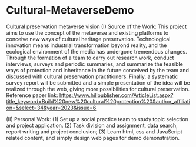 # Cultural-MetaverseDemo
Cultural preservation metaverse vision
(I) Source of the Work:
This project aims to use the concept of the metaverse and existing platforms to conceive new ways of cultural heritage preservation. Technological innovation means industrial transformation beyond reality, and the ecological environment of the media has undergone tremendous changes.
Through the formation of a team to carry out research work, conduct interviews, surveys and periodic summaries, and summarize the feasible ways of protection and inheritance in the future conceived by the team and discussed with cultural preservation practitioners. Finally, a systematic survey report will be submitted and a simple presentation of the idea will be realized through the web, giving more possibilities for cultural preservation.
Reference paper link: https://www.hillpublisher.com/ArticleList.aspx?title_keyword=Build%20new%20cultural%20protection%20&author_affiliation=&select=34&year=2023&issue=6

(II) Personal Work:
(1) Set up a social practice team to study topic selection and project application.
(2) Task division and assignment, data search, report writing and project conclusion;
(3) Learn html, css and JavaScript related content, and simply design web pages for demo demonstration.
